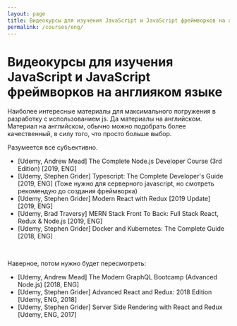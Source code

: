 ```yaml
---
layout: page
title: Видеокурсы для изучения JavaScript и JavaScript фреймворков на англияком языке
permalink: /courses/eng/
---
```


# Видеокурсы для изучения JavaScript и JavaScript фреймворков на англияком языке

Наиболее интересные материалы для максимального погружения в разработку с использованием js. Да материалы на английском. Материал на английском, обычно можно подобрать более качественный, в силу того, что просто больше выбор.

Разумеется все субъективно.

* [Udemy, Andrew Mead] The Complete Node.js Developer Course (3rd Edition) [2019, ENG]
* [Udemy, Stephen Grider] Typescript: The Complete Developer's Guide [2019, ENG] (Тоже нужно для серверного javascript, но смотреть рекомендую до создания фреймворка)
* [Udemy, Stephen Grider] Modern React with Redux [2019 Update] [2019, ENG]
* [Udemy, Brad Traversy] MERN Stack Front To Back: Full Stack React, Redux & Node.js [2019, ENG]
* [Udemy, Stephen Grider] Docker and Kubernetes: The Complete Guide [2018, ENG]

<br/>

Наверное, потом нужно будет пересмотреть: 

* [Udemy, Andrew Mead] The Modern GraphQL Bootcamp (Advanced Node.js) [2018, ENG]
* [Udemy, Stephen Grider] Advanced React and Redux: 2018 Edition [Udemy, ENG, 2018]
* [Udemy, Stephen Grider] Server Side Rendering with React and Redux [Udemy, ENG, 2017]
